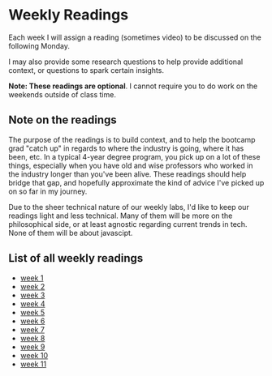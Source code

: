 # Weekly Readings

Each week I will assign a reading (sometimes video) to be discussed on the following Monday.

I may also provide some research questions to help provide additional context, or questions to spark certain insights.

**Note: These readings are optional**. I cannot require you to do work on the weekends outside of class time.

## Note on the readings

The purpose of the readings is to build context, and to help the bootcamp grad "catch up" in regards to where the industry is going, where it has been, etc. In a typical 4-year degree program, you pick up on a lot of these things, especially when you have old and wise professors who worked in the industry longer than you've been alive. These readings should help bridge that gap, and hopefully approximate the kind of advice I've picked up on so far in my journey.

Due to the sheer technical nature of our weekly labs, I'd like to keep our readings light and less technical. Many of them will be more on the philosophical side, or at least agnostic regarding current trends in tech. None of them will be about javascipt.

## List of all weekly readings

* [week 1](./1.md)
* [week 2](./2.md)
* [week 3](./3.md)
* [week 4](./4.md)
* [week 5](./5.md)
* [week 6](./6.md)
* [week 7](./7.md)
* [week 8](./8.md)
* [week 9](./9.md)
* [week 10](./10.md)
* [week 11](./11.md)